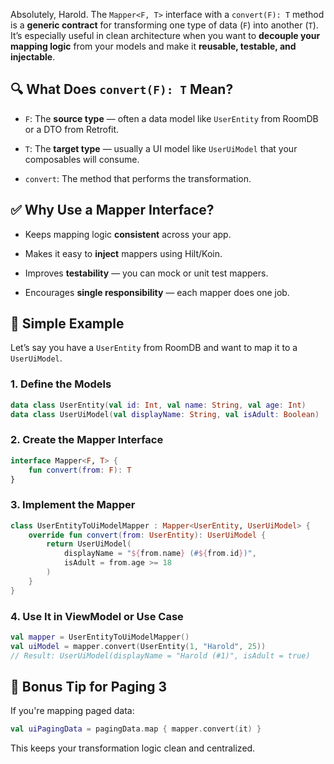 

Absolutely, Harold. The `Mapper<F, T>` interface with a `convert(F): T` method is a **generic contract** for transforming one type of data (`F`) into another (`T`). It’s especially useful in clean architecture when you want to **decouple your mapping logic** from your models and make it **reusable, testable, and injectable**.

## 🔍 What Does `convert(F): T` Mean?

- `F`: The **source type** — often a data model like `UserEntity` from RoomDB or a DTO from Retrofit.
    
- `T`: The **target type** — usually a UI model like `UserUiModel` that your composables will consume.
    
- `convert`: The method that performs the transformation.
    

## ✅ Why Use a Mapper Interface?

- Keeps mapping logic **consistent** across your app.
    
- Makes it easy to **inject** mappers using Hilt/Koin.
    
- Improves **testability** — you can mock or unit test mappers.
    
- Encourages **single responsibility** — each mapper does one job.
    

## 🧪 Simple Example

Let’s say you have a `UserEntity` from RoomDB and want to map it to a `UserUiModel`.

### 1. Define the Models



```kotlin
data class UserEntity(val id: Int, val name: String, val age: Int)
data class UserUiModel(val displayName: String, val isAdult: Boolean)
```

### 2. Create the Mapper Interface



```kotlin
interface Mapper<F, T> {
    fun convert(from: F): T
}
```

### 3. Implement the Mapper



```kotlin
class UserEntityToUiModelMapper : Mapper<UserEntity, UserUiModel> {
    override fun convert(from: UserEntity): UserUiModel {
        return UserUiModel(
            displayName = "${from.name} (#${from.id})",
            isAdult = from.age >= 18
        )
    }
}
```

### 4. Use It in ViewModel or Use Case



```kotlin
val mapper = UserEntityToUiModelMapper()
val uiModel = mapper.convert(UserEntity(1, "Harold", 25))
// Result: UserUiModel(displayName = "Harold (#1)", isAdult = true)
```

## 🧠 Bonus Tip for Paging 3

If you're mapping paged data:



```kotlin
val uiPagingData = pagingData.map { mapper.convert(it) }
```

This keeps your transformation logic clean and centralized.